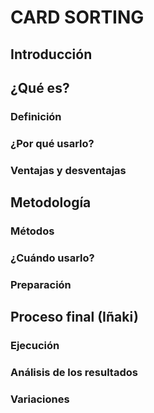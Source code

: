 # CARD SORTING
## Introducción

## ¿Qué es?
### Definición
### ¿Por qué usarlo?
### Ventajas y desventajas

## Metodología
### Métodos
### ¿Cuándo usarlo?
### Preparación

## Proceso final (Iñaki)
### Ejecución
### Análisis de los resultados
### Variaciones